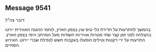 ## Message 9541

דובר צה"ל:

בהמשך להתרעות על חדירת כלי טיס עוין בצפון הארץ, לוחמי ההגנה האווירית יירטו בהצלחה לפני זמן קצר שתי מטרות אוויריות חשודות מעל המרחב הימי בצפון הארץ. התרעות על ירי רקטות וטילים הופעלו בעקבות חשש לנפילת שברי יירוט. האירוע הסתיים.


